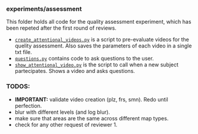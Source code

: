 ### experiments/assessment

This folder holds all code for the quality assessment experiment, 
which has been repeted after the first round of reviews.

* [`create_attentional_videos.py`](`create_attentional_videos.py`)
is a script to pre-evaluate videos for the quelity assessment.
Also saves the parameters of each video in a single txt file.
* [`questions.py`](`compute_metrics.py`)
contains code to ask questions to the user.
* [`show_attentional_video.py`](`show_attentional_video.py`)
is the script to call when a new subject partecipates. 
Shows a video and asks questions.


### TODOS:
* **IMPORTANT:** validate video creation (plz, frs, smn).
Redo until perfection.
* blur with different levels (and log blur).
* make sure that areas are the same across different map
types.
* check for any other request of reviewer 1.
